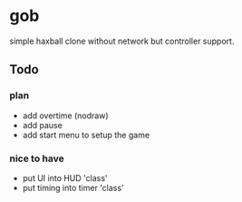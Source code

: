 # gob
simple haxball clone without network but controller support.

## Todo
### plan
- add overtime (nodraw)
- add pause
- add start menu to setup the game

### nice to have
- put UI into HUD 'class'
- put timing into timer 'class'
